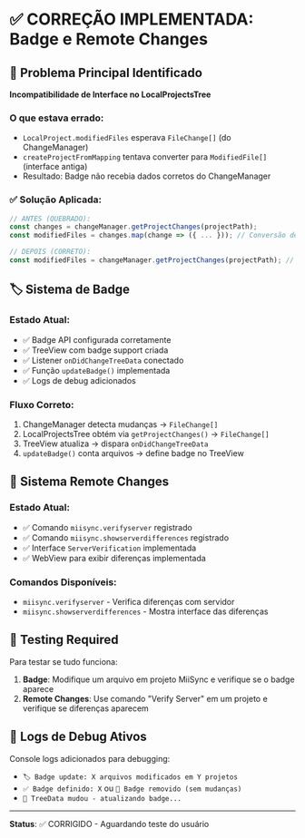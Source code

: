 # ✅ CORREÇÃO IMPLEMENTADA: Badge e Remote Changes

## 🔧 Problema Principal Identificado

**Incompatibilidade de Interface no LocalProjectsTree**

### O que estava errado:

- `LocalProject.modifiedFiles` esperava `FileChange[]` (do ChangeManager)
- `createProjectFromMapping` tentava converter para `ModifiedFile[]` (interface antiga)
- Resultado: Badge não recebia dados corretos do ChangeManager

### ✅ Solução Aplicada:

```typescript
// ANTES (QUEBRADO):
const changes = changeManager.getProjectChanges(projectPath);
const modifiedFiles = changes.map(change => ({ ... })); // Conversão desnecessária

// DEPOIS (CORRETO):
const modifiedFiles = changeManager.getProjectChanges(projectPath); // Uso direto
```

## 🏷️ Sistema de Badge

### Estado Atual:

- ✅ Badge API configurada corretamente
- ✅ TreeView com badge support criada
- ✅ Listener `onDidChangeTreeData` conectado
- ✅ Função `updateBadge()` implementada
- ✅ Logs de debug adicionados

### Fluxo Correto:

1. ChangeManager detecta mudanças → `FileChange[]`
2. LocalProjectsTree obtém via `getProjectChanges()` → `FileChange[]`
3. TreeView atualiza → dispara `onDidChangeTreeData`
4. `updateBadge()` conta arquivos → define badge no TreeView

## 📡 Sistema Remote Changes

### Estado Atual:

- ✅ Comando `miisync.verifyserver` registrado
- ✅ Comando `miisync.showserverdifferences` registrado
- ✅ Interface `ServerVerification` implementada
- ✅ WebView para exibir diferenças implementada

### Comandos Disponíveis:

- `miisync.verifyserver` - Verifica diferenças com servidor
- `miisync.showserverdifferences` - Mostra interface das diferenças

## 🧪 Testing Required

Para testar se tudo funciona:

1. **Badge**: Modifique um arquivo em projeto MiiSync e verifique se o badge aparece
2. **Remote Changes**: Use comando "Verify Server" em um projeto e verifique se diferenças aparecem

## 📝 Logs de Debug Ativos

Console logs adicionados para debugging:

- `🏷️ Badge update: X arquivos modificados em Y projetos`
- `✅ Badge definido: X` ou `🚫 Badge removido (sem mudanças)`
- `🔄 TreeData mudou - atualizando badge...`

---

**Status**: ✅ CORRIGIDO - Aguardando teste do usuário
